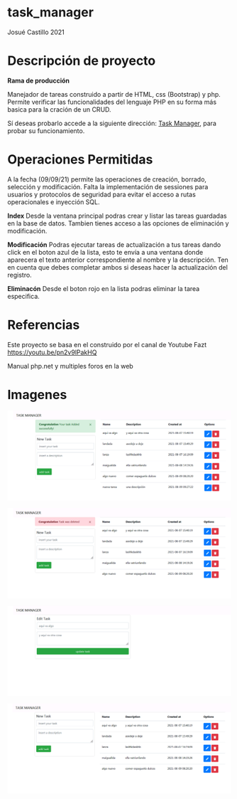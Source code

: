 # task_manager

Josué Castillo
2021

# Descripción de proyecto

<strong>Rama de producción</strong>

Manejador de tareas construido a partir de HTML, css (Bootstrap) y php.
Permite verificar las funcionalidades del lenguaje PHP en su forma más basica 
para la cración de un CRUD.

Sí deseas probarlo accede a la siguiente dirección: <a href="https://rocky-reaches-98640.herokuapp.com/"> Task Manager</a>, para probar su funcionamiento.

# Operaciones Permitidas

A la fecha (09/09/21) permite las operaciones de creación, borrado, selección y modificación.
Falta la implementación de sessiones para usuarios y protocolos de seguridad para evitar el acceso a rutas
operacionales e inyección SQL.

<strong>Index</strong>
Desde la ventana principal podras crear y listar las tareas guardadas en la base de datos. Tambien tienes acceso a las opciones de eliminación y modificación.

<strong>Modificación</strong>
Podras ejecutar tareas de actualización a tus tareas dando click en el boton azul de la lista, esto te envía a una ventana donde aparecera el texto anterior correspondiente al nombre y la descripción. Ten en cuenta que debes completar ambos si deseas hacer la actualización del registro.

<strong>Eliminacón</strong>
Desde el boton rojo en la lista podras eliminar la tarea especifica.

# Referencias
Este proyecto se basa en el construido por el canal de Youtube Fazt
https://youtu.be/pn2v9lPakHQ

Manual php.net y multiples foros en la web

# Imagenes

![Alt Añadir tareas](/screenshot/add_task.png?raw=true "Añadir tareas")

![Alt Eliminar tareas](/screenshot/delete_task.png?raw=true "Eliminar una tarea")

![Alt Editar tarea](/screenshot/edit_page.png?raw=true "Editar una tarea")

![Alt Home](/screenshot/view_task.png?raw=true "Página principal con tareas por completar")
